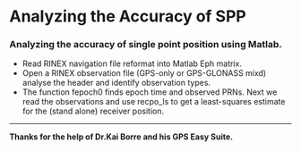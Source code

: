 # Analyzing the Accuracy of SPP
### Analyzing the accuracy of single point position using Matlab.
* Read RINEX navigation file reformat into Matlab Eph matrix.
* Open a RINEX observation file (GPS-only or GPS-GLONASS mixd) analyse the header and identify observation types.
* The function fepoch0 finds epoch time and observed PRNs. Next we read the observations and use recpo_ls to get a least-squares estimate   for the (stand alone) receiver position.

***
**Thanks for the help of Dr.Kai Borre and his GPS Easy Suite.**
